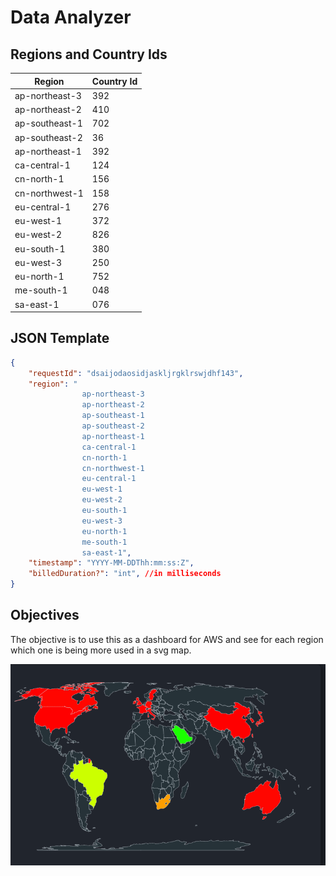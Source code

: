 # Data Analyzer

## Regions and Country Ids

| Region        | Country Id |
| ------------- | ------------- |
|ap-northeast-3 | 392           |
|ap-northeast-2 | 410           |
|ap-southeast-1 | 702           |
|ap-southeast-2 | 36            |
|ap-northeast-1 | 392           |
|ca-central-1   | 124           |
|cn-north-1     | 156           |
|cn-northwest-1 | 158           |
|eu-central-1   | 276           |
|eu-west-1      | 372           |
|eu-west-2      | 826           |
|eu-south-1     | 380           |
|eu-west-3      | 250           |
|eu-north-1     | 752           |
|me-south-1     | 048           |
|sa-east-1      | 076           |

## JSON Template

```json
{
    "requestId": "dsaijodaosidjaskljrgklrswjdhf143",
    "region": "
                ap-northeast-3
                ap-northeast-2
                ap-southeast-1
                ap-southeast-2
                ap-northeast-1
                ca-central-1
                cn-north-1
                cn-northwest-1
                eu-central-1
                eu-west-1
                eu-west-2
                eu-south-1
                eu-west-3
                eu-north-1
                me-south-1
                sa-east-1",
    "timestamp": "YYYY-MM-DDThh:mm:ss:Z",
    "billedDuration?": "int", //in milliseconds
}
```

## Objectives
The objective is to use this as a dashboard for AWS and see for each region which one is being more used in a svg map.

![Request Map](./images/map.PNG)